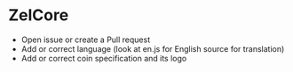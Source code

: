 # ZelCore

- Open issue or create a Pull request
- Add or correct language (look at en.js for English source for translation)
- Add or correct coin specification and its logo
